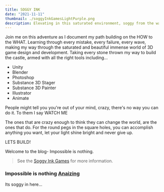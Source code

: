 ```yaml
---
title: SOGGY INK
date: "2021-11-11"
thumbnail: ./soggyInkGamesLightPurple.png
description: Elevating in this saturated environment, soggy from the waves, learning with every failure and from the ashes WE RISE
---
```


Join me on this adventure as I document my path building on the HOW to the WHAT. Learning through every mistake, every failure, every wave, making my way through the saturated and beautiful immense world of 3D game design and development. Taking every stone thrown my way to build the castle, armed with all the right tools including...

- Unity
- Blender
- Photoshop
- Substance 3D Stager
- Substance 3D Painter
- Illustrator
- Animate

People might tell you you're out of your mind, crazy, there's no way you can do it.
To them I say WATCH ME

The ones that are crazy enough to think they can change the world, are the ones that do. For the round pegs in the square holes, you can accomplish anything you want, let your light shine bright and never give up.

LETS BUILD!

Welcome to the blog- Impossible is nothing.

> See the [Soggy Ink Games](https://soggyinkgames.com) for more information.

### Impossible is nothing [Anaizing](http://soggyinkgames.com)

Its soggy in here...
